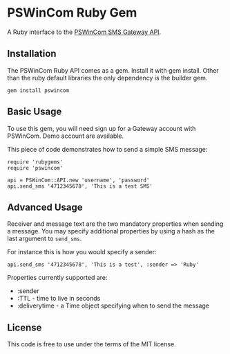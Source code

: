 PSWinCom Ruby Gem
=================

A Ruby interface to the [PSWinCom SMS Gateway API](http://pswin.com/english/products/gateway).

Installation
------------
The PSWinCom Ruby API comes as a gem. Install it with gem install. Other than the ruby default libraries the only dependency is the builder gem.

    gem install pswincom

Basic Usage
-----------
To use this gem, you will need sign up for a Gateway account with PSWinCom. Demo account are available.

This piece of code demonstrates how to send a simple SMS message:

    require 'rubygems'
    require 'pswincom'

    api = PSWinCom::API.new 'username', 'password'
    api.send_sms '4712345678', 'This is a test SMS' 

Advanced Usage
--------------
Receiver and message text are the two mandatory properties when sending a message. You may specify additional properties by using a hash as the last argument to `send_sms`.

For instance this is how you would specify a sender:

    api.send_sms '4712345678', 'This is a test', :sender => 'Ruby'

Properties currently supported are:

* :sender
* :TTL - time to live in seconds
* :deliverytime - a Time object specifying when to send the message

License
-------
This code is free to use under the terms of the MIT license.
